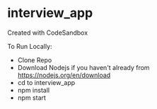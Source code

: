 # interview_app
Created with CodeSandbox


To Run Locally:
- Clone Repo
- Download Nodejs if you haven't already from https://nodejs.org/en/download
- cd to interview_app
- npm install
- npm start
